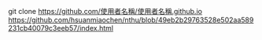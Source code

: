  git clone https://github.com/使用者名稱/使用者名稱.github.io
https://github.com/hsuanmiaochen/nthu/blob/49eb2b29763528e502aa589231cb40079c3eeb57/index.html
